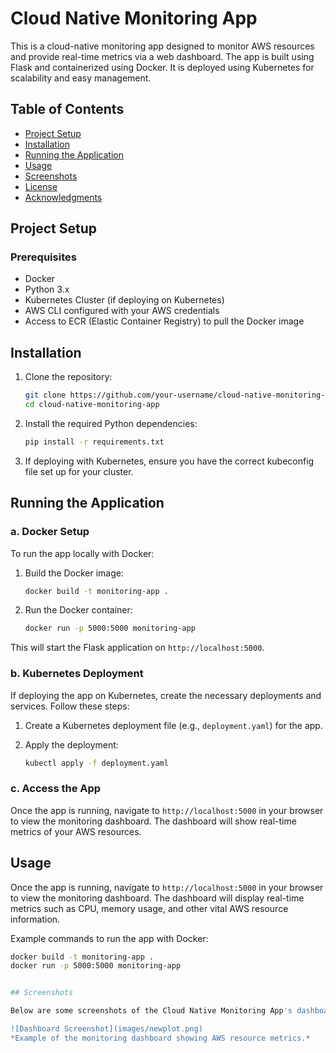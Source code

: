 # Cloud Native Monitoring App

This is a cloud-native monitoring app designed to monitor AWS resources and provide real-time metrics via a web dashboard. The app is built using Flask and containerized using Docker. It is deployed using Kubernetes for scalability and easy management.

## Table of Contents
- [Project Setup](#project-setup)
- [Installation](#installation)
- [Running the Application](#running-the-application)
- [Usage](#usage)
- [Screenshots](#screenshots)
- [License](#license)
- [Acknowledgments](#acknowledgments)

## Project Setup

### Prerequisites

- Docker
- Python 3.x
- Kubernetes Cluster (if deploying on Kubernetes)
- AWS CLI configured with your AWS credentials
- Access to ECR (Elastic Container Registry) to pull the Docker image

## Installation

1. Clone the repository:

    ```bash
    git clone https://github.com/your-username/cloud-native-monitoring-app.git
    cd cloud-native-monitoring-app
    ```

2. Install the required Python dependencies:

    ```bash
    pip install -r requirements.txt
    ```

3. If deploying with Kubernetes, ensure you have the correct kubeconfig file set up for your cluster.

## Running the Application

### a. **Docker Setup**

To run the app locally with Docker:

1. Build the Docker image:

    ```bash
    docker build -t monitoring-app .
    ```

2. Run the Docker container:

    ```bash
    docker run -p 5000:5000 monitoring-app
    ```

This will start the Flask application on `http://localhost:5000`.

### b. **Kubernetes Deployment**

If deploying the app on Kubernetes, create the necessary deployments and services. Follow these steps:

1. Create a Kubernetes deployment file (e.g., `deployment.yaml`) for the app.
2. Apply the deployment:

    ```bash
    kubectl apply -f deployment.yaml
    ```

### c. **Access the App**

Once the app is running, navigate to `http://localhost:5000` in your browser to view the monitoring dashboard. The dashboard will show real-time metrics of your AWS resources.

## Usage

Once the app is running, navigate to `http://localhost:5000` in your browser to view the monitoring dashboard. The dashboard will display real-time metrics such as CPU, memory usage, and other vital AWS resource information.

Example commands to run the app with Docker:

```bash
docker build -t monitoring-app .
docker run -p 5000:5000 monitoring-app


## Screenshots

Below are some screenshots of the Cloud Native Monitoring App's dashboard:

![Dashboard Screenshot](images/newplot.png)
*Example of the monitoring dashboard showing AWS resource metrics.*



